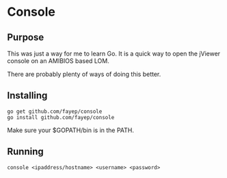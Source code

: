 # Console
## Purpose
This was just a way for me to learn Go.  It is a quick way to open the jViewer
console on an AMIBIOS based LOM.

There are probably plenty of ways of doing this better.

## Installing
    go get github.com/fayep/console
    go install github.com/fayep/console

Make sure your $GOPATH/bin is in the PATH.

## Running
    console <ipaddress/hostname> <username> <password>
